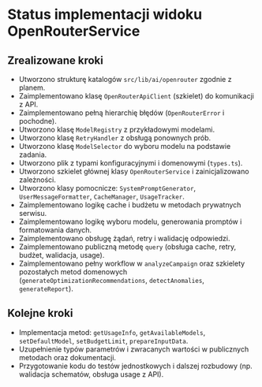 # Status implementacji widoku OpenRouterService

## Zrealizowane kroki

- Utworzono strukturę katalogów `src/lib/ai/openrouter` zgodnie z planem.
- Zaimplementowano klasę `OpenRouterApiClient` (szkielet) do komunikacji z API.
- Zaimplementowano pełną hierarchię błędów (`OpenRouterError` i pochodne).
- Utworzono klasę `ModelRegistry` z przykładowymi modelami.
- Utworzono klasę `RetryHandler` z obsługą ponownych prób.
- Utworzono klasę `ModelSelector` do wyboru modelu na podstawie zadania.
- Utworzono plik z typami konfiguracyjnymi i domenowymi (`types.ts`).
- Utworzono szkielet głównej klasy `OpenRouterService` i zainicjalizowano zależności.
- Utworzono klasy pomocnicze: `SystemPromptGenerator`, `UserMessageFormatter`, `CacheManager`, `UsageTracker`.
- Zaimplementowano logikę cache i budżetu w metodach prywatnych serwisu.
- Zaimplementowano logikę wyboru modelu, generowania promptów i formatowania danych.
- Zaimplementowano obsługę żądań, retry i walidację odpowiedzi.
- Zaimplementowano publiczną metodę `query` (obsługa cache, retry, budżet, walidacja, usage).
- Zaimplementowano pełny workflow w `analyzeCampaign` oraz szkielety pozostałych metod domenowych (`generateOptimizationRecommendations`, `detectAnomalies`, `generateReport`).

## Kolejne kroki

- Implementacja metod: `getUsageInfo`, `getAvailableModels`, `setDefaultModel`, `setBudgetLimit`, `prepareInputData`.
- Uzupełnienie typów parametrów i zwracanych wartości w publicznych metodach oraz dokumentacji.
- Przygotowanie kodu do testów jednostkowych i dalszej rozbudowy (np. walidacja schematów, obsługa usage z API).
